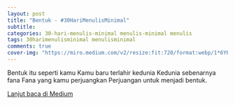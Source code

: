 ```yaml
---
layout: post
title: "Bentuk - #30HariMenulisMinimal"
subtitle:
categories: 30-hari-menulis-minimal menulis-minimal menulis
tags: 30harimenulisminimal menulisminimal
comments: true
cover-img: "https://miro.medium.com/v2/resize:fit:720/format:webp/1*6YPaGm1WCrwPgWjyjXKsEQ.jpeg"
---
```


Bentuk itu seperti kamu
Kamu baru terlahir kedunia
Kedunia sebenarnya fana
Fana yang kamu perjuangkan
Perjuangan untuk menjadi bentuk.

[Lanjut baca di Medium](https://link.medium.com/vYB8WLWIFyb)